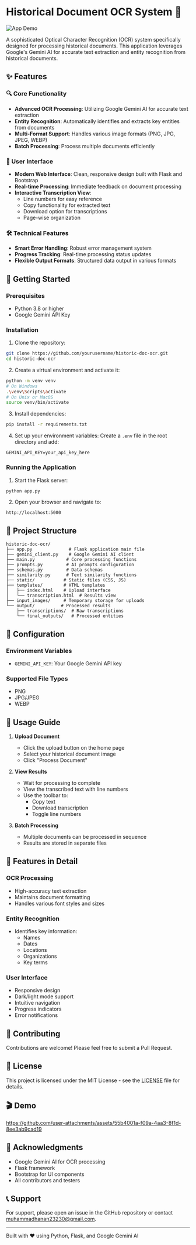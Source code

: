 # Historical Document OCR System 📜

![App Demo](demo.gif) <!-- You can add your video demo here -->

A sophisticated Optical Character Recognition (OCR) system specifically designed for processing historical documents. This application leverages Google's Gemini AI for accurate text extraction and entity recognition from historical documents.

## ✨ Features

### 🔍 Core Functionality
- **Advanced OCR Processing**: Utilizing Google Gemini AI for accurate text extraction
- **Entity Recognition**: Automatically identifies and extracts key entities from documents
- **Multi-Format Support**: Handles various image formats (PNG, JPG, JPEG, WEBP)
- **Batch Processing**: Process multiple documents efficiently

### 💫 User Interface
- **Modern Web Interface**: Clean, responsive design built with Flask and Bootstrap
- **Real-time Processing**: Immediate feedback on document processing
- **Interactive Transcription View**: 
  - Line numbers for easy reference
  - Copy functionality for extracted text
  - Download option for transcriptions
  - Page-wise organization

### 🛠 Technical Features
- **Smart Error Handling**: Robust error management system
- **Progress Tracking**: Real-time processing status updates
- **Flexible Output Formats**: Structured data output in various formats

## 🚀 Getting Started

### Prerequisites
- Python 3.8 or higher
- Google Gemini API Key

### Installation

1. Clone the repository:
```bash
git clone https://github.com/yourusername/historic-doc-ocr.git
cd historic-doc-ocr
```

2. Create a virtual environment and activate it:
```bash
python -m venv venv
# On Windows
.\venv\Scripts\activate
# On Unix or MacOS
source venv/bin/activate
```

3. Install dependencies:
```bash
pip install -r requirements.txt
```

4. Set up your environment variables:
Create a `.env` file in the root directory and add:
```env
GEMINI_API_KEY=your_api_key_here
```

### Running the Application

1. Start the Flask server:
```bash
python app.py
```

2. Open your browser and navigate to:
```
http://localhost:5000
```

## 📁 Project Structure

```
historic-doc-ocr/
├── app.py              # Flask application main file
├── gemini_client.py    # Google Gemini AI client
├── main.py            # Core processing functions
├── prompts.py         # AI prompts configuration
├── schemas.py         # Data schemas
├── similarity.py      # Text similarity functions
├── static/           # Static files (CSS, JS)
├── templates/        # HTML templates
│   ├── index.html    # Upload interface
│   └── transcription.html  # Results view
├── input_images/     # Temporary storage for uploads
└── output/          # Processed results
    ├── transcriptions/  # Raw transcriptions
    └── final_outputs/   # Processed entities
```

## 🔧 Configuration

### Environment Variables
- `GEMINI_API_KEY`: Your Google Gemini API key

### Supported File Types
- PNG
- JPG/JPEG
- WEBP

## 📝 Usage Guide

1. **Upload Document**
   - Click the upload button on the home page
   - Select your historical document image
   - Click "Process Document"

2. **View Results**
   - Wait for processing to complete
   - View the transcribed text with line numbers
   - Use the toolbar to:
     - Copy text
     - Download transcription
     - Toggle line numbers

3. **Batch Processing**
   - Multiple documents can be processed in sequence
   - Results are stored in separate files

## 🎯 Features in Detail

### OCR Processing
- High-accuracy text extraction
- Maintains document formatting
- Handles various font styles and sizes

### Entity Recognition
- Identifies key information:
  - Names
  - Dates
  - Locations
  - Organizations
  - Key terms

### User Interface
- Responsive design
- Dark/light mode support
- Intuitive navigation
- Progress indicators
- Error notifications

## 🤝 Contributing

Contributions are welcome! Please feel free to submit a Pull Request.

## 📄 License

This project is licensed under the MIT License - see the [LICENSE](LICENSE) file for details.

## 🎬 Demo


https://github.com/user-attachments/assets/55b4001a-f09a-4aa3-8f1d-8ee3ab9cad19




## 🙏 Acknowledgments

- Google Gemini AI for OCR processing
- Flask framework
- Bootstrap for UI components
- All contributors and testers

## 📞 Support

For support, please open an issue in the GitHub repository or contact muhammadhanan23230@gmail.com.

---

Built with ❤️ using Python, Flask, and Google Gemini AI
